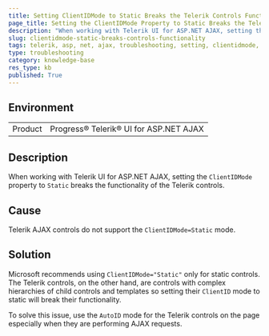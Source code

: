 ```yaml
---
title: Setting ClientIDMode to Static Breaks the Telerik Controls Functionality
page_title: Setting the ClientIDMode Property to Static Breaks the Telerik Controls Functionality
description: "When working with Telerik UI for ASP.NET AJAX, setting the ClientIDMode property to Static breaks the Telerik controls functionality."
slug: clientidmode-static-breaks-controls-functionality
tags: telerik, asp, net, ajax, troubleshooting, setting, clientidmode, property, to, static, breaks, controls, functionality
type: troubleshooting
category: knowledge-base
res_type: kb
published: True
---
```


## Environment

<table>
	<tbody>
		<tr>
			<td>Product</td>
			<td>Progress® Telerik® UI for ASP.NET AJAX</td>
		</tr>
	</tbody>
</table>

## Description

When working with Telerik UI for ASP.NET AJAX, setting the `ClientIDMode` property to `Static` breaks the functionality of the Telerik controls.

## Cause

Telerik AJAX controls do not support the `ClientIDMode=Static` mode.

## Solution

Microsoft recommends using `ClientIDMode="Static"` only for static controls. The Telerik controls, on the other hand, are controls with complex hierarchies of child controls and templates so setting their `ClientID` mode to static will break their functionality.

To solve this issue, use the `AutoID` mode for the Telerik controls on the page especially when they are performing AJAX requests.
